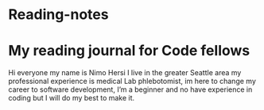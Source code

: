# Reading-notes

# My reading journal for Code fellows
Hi everyone my name is Nimo Hersi I live in the greater Seattle area my professional experience is medical Lab phlebotomist, im here to change my career to software development, 
I’m a beginner and no have experience in coding but I will do my best to make it.

